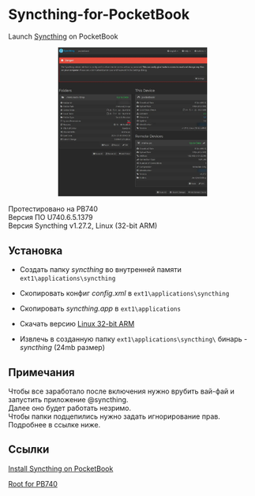 # Syncthing-for-PocketBook
Launch [Syncthing](https://syncthing.net/) on PocketBook 

<p align="center">
    <img src="res/good.jpg" width="60%">
</p>


Протестировано на PB740<br>
Версия ПО U740.6.5.1379<br>
Версия Syncthing v1.27.2, Linux (32-bit ARM)

## Установка

- Создать папку *syncthing* во внутренней памяти `ext1\applications\syncthing`

- Скопировать конфиг *config.xml* в `ext1\applications\syncthing`

- Скопировать *syncthing.app* в `ext1\applications`

- Скачать версию [Linux 32-bit ARM](https://github.com/syncthing/syncthing/releases/download/v1.27.2/syncthing-linux-arm-v1.27.2.tar.gz)

- Извлечь в созданную папку `ext1\applications\syncthing\` бинарь - *syncthing* (24mb размер)

## Примечания
Чтобы все заработало после включения нужно врубить вай-фай и запустить приложение @syncthing.<br> Далее оно будет работать незримо.<br>Чтобы папки подцепились нужно задать игнорирование прав.<br> Подробнее в ссылке ниже.

## Ссылки

[Install Syncthing on PocketBook](https://blog.tastytea.de/posts/syncthing-on-pocketbook/)

[Root for PB740](https://www.mobileread.com/forums/showthread.php?t=325185)
